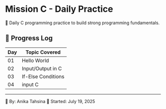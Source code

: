 # Mission C - Daily Practice

🚀 Daily C programming practice to build strong programming fundamentals.

## 📅 Progress Log

| Day | Topic Covered         |
|-----|------------------------|
| 01  | Hello World            |
| 02  | Input/Output in C      |
| 03  | If-Else Conditions     |
| 04  | input C                |
---

📍 By: Anika Tahsina 
🎯 Started: July 19, 2025
